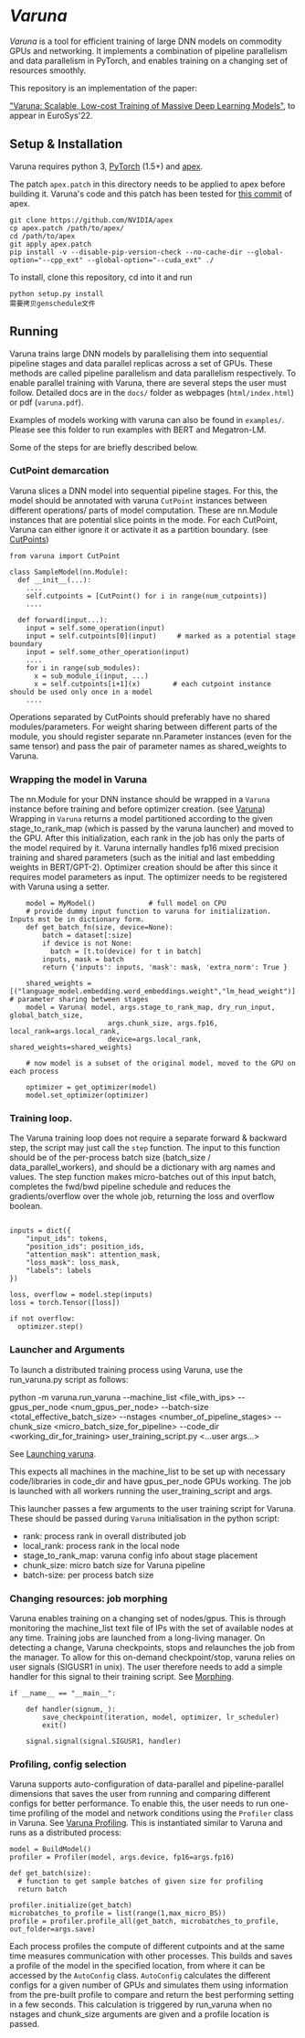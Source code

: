 # _Varuna_

_Varuna_ is a tool for efficient training of large DNN models on commodity GPUs and networking. It implements a combination of pipeline parallelism and data parallelism in PyTorch, and enables training on a changing set of resources smoothly.

This repository is an implementation of the paper:

["Varuna: Scalable, Low-cost Training of Massive Deep Learning Models"](https://arxiv.org/abs/2111.04007), to appear in EuroSys'22.

## Setup & Installation

Varuna requires python 3, [PyTorch](https://pytorch.org/get-started/locally/) (1.5+) and [apex](https://github.com/NVIDIA/apex). 

The patch `apex.patch` in this directory needs to be applied to apex before building it. Varuna's code and this patch has been tested for [this commit](https://github.com/NVIDIA/apex/commit/0c2c6eea6556b208d1a8711197efc94899e754e1) of apex.
~~~~
git clone https://github.com/NVIDIA/apex
cp apex.patch /path/to/apex/
cd /path/to/apex
git apply apex.patch
pip install -v --disable-pip-version-check --no-cache-dir --global-option="--cpp_ext" --global-option="--cuda_ext" ./
~~~~
To install, clone this repository, cd into it and run
~~~~
python setup.py install
需要拷贝genschedule文件
~~~~
## Running

Varuna trains large DNN models by parallelising them into sequential pipeline stages and data parallel replicas across a set of GPUs. These methods are called pipeline parallelism and data parallelism respectively.
To enable parallel training with Varuna, there are several steps the user must follow. Detailed docs are in the `docs/` folder as webpages (`html/index.html`) or pdf (`varuna.pdf`). 

Examples of models working with varuna can also be found in `examples/`. Please see this folder to run examples with BERT and Megatron-LM.

Some of the steps for are briefly described below.

### CutPoint demarcation

Varuna slices a DNN model into sequential pipeline stages. For this, the model should be annotated with varuna `CutPoint` instances between different operations/ parts of model computation. These are nn.Module instances that are potential slice points in the mode. For each CutPoint, Varuna can either ignore it or activate it as a partition boundary. (see [CutPoints](docs/html/cutpoint.html))

~~~~
from varuna import CutPoint

class SampleModel(nn.Module):
  def __init__(...):
    ....
    self.cutpoints = [CutPoint() for i in range(num_cutpoints)]
    ....

  def forward(input...):
    input = self.some_operation(input)
    input = self.cutpoints[0](input)     # marked as a potential stage boundary
    input = self.some_other_operation(input)
    ....
    for i in range(sub_modules):
      x = sub_module_i(input, ...)
      x = self.cutpoints[i+1](x)        # each cutpoint instance should be used only once in a model
    ....

~~~~

Operations separated by CutPoints should preferably have no shared modules/parameters. For weight sharing between different parts of the module, you should register separate nn.Parameter instances (even for the same tensor) and pass the pair of parameter names as shared_weights to Varuna.

### Wrapping the model in Varuna

The nn.Module for your DNN instance should be wrapped in a `Varuna` instance before training and before optimizer creation. (see [Varuna](docs/html/varuna.html)) Wrapping in `Varuna` returns a model partitioned according to the given stage_to_rank_map (which is passed by the varuna launcher) and moved to the GPU. After this initialization, each rank in the job has only the parts of the model required by it. Varuna internally handles fp16 mixed precision training and shared parameters (such as the initial and last embedding weights in BERT/GPT-2). 
Optimizer creation should be after this since it requires model parameters as input. The optimizer needs to be registered with Varuna using a setter.
~~~~
    model = MyModel()             # full model on CPU
    # provide dummy input function to varuna for initialization. Inputs mst be in dictionary form.
    def get_batch_fn(size, device=None):
        batch = dataset[:size]
        if device is not None:
          batch = [t.to(device) for t in batch]
        inputs, mask = batch
        return {'inputs': inputs, 'mask': mask, 'extra_norm': True }

    shared_weights = [("language_model.embedding.word_embeddings.weight","lm_head_weight")]  # parameter sharing between stages
    model = Varuna( model, args.stage_to_rank_map, dry_run_input, global_batch_size, 
                        args.chunk_size, args.fp16, local_rank=args.local_rank, 
                        device=args.local_rank, shared_weights=shared_weights)

    # now model is a subset of the original model, moved to the GPU on each process

    optimizer = get_optimizer(model)
    model.set_optimizer(optimizer)

~~~~

### Training loop.

The Varuna training loop does not require a separate forward & backward step, the script may just call the `step` function. The input to this function should be of the per-process batch size (batch_size / data_parallel_workers), and should be a dictionary with arg names and values. The step function makes micro-batches out of this input batch, completes the fwd/bwd pipeline schedule and reduces the gradients/overflow over the whole job, returning the loss and overflow boolean. 

~~~~

inputs = dict({
    "input_ids": tokens,
    "position_ids": position_ids,
    "attention_mask": attention_mask,
    "loss_mask": loss_mask,
    "labels": labels
})

loss, overflow = model.step(inputs)
loss = torch.Tensor([loss])

if not overflow:
  optimizer.step()

~~~~

### Launcher and Arguments


To launch a distributed training process using Varuna, use the run_varuna.py script as follows:

python -m varuna.run_varuna --machine_list <file_with_ips> --gpus_per_node <num_gpus_per_node> --batch-size <total_effective_batch_size> --nstages <number_of_pipeline_stages> --chunk_size <micro_batch_size_for_pipeline> --code_dir <working_dir_for_training> user_training_script.py <...user args...>

See [Launching varuna](docs/html/launching.html).

This expects all machines in the machine_list to be set up with necessary code/libraries in code_dir and have gpus_per_node GPUs working. The job is launched with all workers running the user_training_script and args.

This launcher passes a few arguments to the user training script for Varuna. These should be passed during `Varuna` initialisation in the python script:
* rank: process rank in overall distributed job
* local_rank: process rank in the local node 
* stage_to_rank_map: varuna config info about stage placement
* chunk_size: micro batch size for Varuna pipeline
* batch-size: per process batch size

### Changing resources: job morphing

Varuna enables training on a changing set of nodes/gpus. This is through monitoring the machine_list text file of IPs with the set of available nodes at any time. 
Training jobs are launched from a long-living manager.
On detecting a change, Varuna checkpoints, stops and relaunches the job from the manager. To allow for this on-demand checkpoint/stop, varuna relies on user signals (SIGUSR1 in unix). The user therefore needs to add a simple handler for this signal to their training script.
See [Morphing](docs/html/morphing.html).

~~~~
if __name__ == "__main__":

    def handler(signum,_):
        save_checkpoint(iteration, model, optimizer, lr_scheduler)
        exit()

    signal.signal(signal.SIGUSR1, handler)
~~~~

<!-- 
- change polling, reduce freq, get_available
- manager ip argument
- checkpoint folder -->

### Profiling, config selection

Varuna supports auto-configuration of data-parallel and pipeline-parallel dimensions that saves the user from running and comparing different configs for better performance. To enable this, the user needs to run one-time profiling of the model and network conditions using the `Profiler` class in Varuna.
See [Varuna Profiling](docs/html/profiler.html).
This is instantiated similar to Varuna and runs as a distributed process:

~~~~
model = BuildModel()
profiler = Profiler(model, args.device, fp16=args.fp16)

def get_batch(size):
  # function to get sample batches of given size for profiling
  return batch

profiler.initialize(get_batch)
microbatches_to_profile = list(range(1,max_micro_BS))
profile = profiler.profile_all(get_batch, microbatches_to_profile, out_folder=args.save)

~~~~

Each process profiles the compute of different cutpoints and at the same time measures communication with other processes. This builds and saves a profile of the model in the specified location, from where it can be accessed by the `AutoConfig` class. `AutoConfig` calculates the different configs for a given number of GPUs and simulates them using information from the pre-built profile to compare and return the best performing setting in a few seconds. This calculation is triggered by run_varuna when no nstages and chunk_size arguments are given and a profile location is passed.
